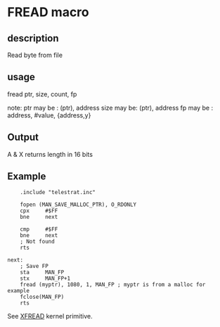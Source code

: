 # FREAD macro

## description

Read byte from file

## usage

fread ptr, size, count, fp

note:
ptr may be : (ptr), address
size may be: (ptr), address
fp may be  : address, #value, {address,y}


## Output

A & X returns length in 16 bits

## Example

```ca65
    .include "telestrat.inc"

    fopen (MAN_SAVE_MALLOC_PTR), O_RDONLY
    cpx     #$FF
    bne     next

    cmp     #$FF
    bne     next
    ; Not found
    rts

next:
    ; Save FP
    sta     MAN_FP
    stx     MAN_FP+1
    fread (myptr), 1080, 1, MAN_FP ; myptr is from a malloc for example
    fclose(MAN_FP)
    rts
```

See [XFREAD](../kernel/primitives/xfread) kernel primitive.
